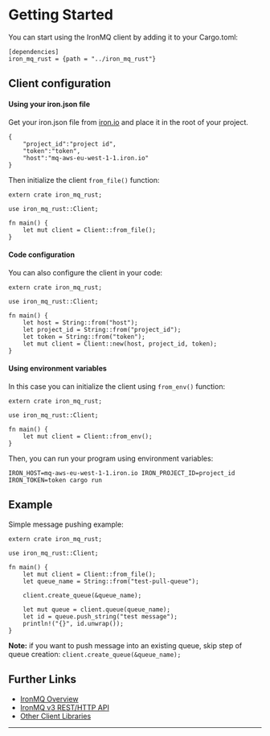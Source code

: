 Getting Started
===============

You can start using the IronMQ client by adding it to your Cargo.toml:

```
[dependencies]
iron_mq_rust = {path = "../iron_mq_rust"}
```

Client configuration
----------------
#### Using your iron.json file
Get your iron.json file from [iron.io](https://www.iron.io/) and place it in the root of your project.
```
{
    "project_id":"project id",
    "token":"token",
    "host":"mq-aws-eu-west-1-1.iron.io"
}
```
Then initialize the client ```from_file()``` function:

```
extern crate iron_mq_rust;

use iron_mq_rust::Client;

fn main() {
    let mut client = Client::from_file();
}
```

#### Code configuration
You can also configure the client in your code:
```
extern crate iron_mq_rust;

use iron_mq_rust::Client;

fn main() {
    let host = String::from("host");
    let project_id = String::from("project_id");
    let token = String::from("token");
    let mut client = Client::new(host, project_id, token);
}
```

#### Using environment variables
In this case you can initialize the client using ```from_env()``` function:
```
extern crate iron_mq_rust;

use iron_mq_rust::Client;

fn main() {
    let mut client = Client::from_env();
}
```
Then, you can run your program using environment variables:
```
IRON_HOST=mq-aws-eu-west-1-1.iron.io IRON_PROJECT_ID=project_id IRON_TOKEN=token cargo run
```
Example
-------------------
Simple message pushing example:
```
extern crate iron_mq_rust;

use iron_mq_rust::Client;

fn main() {
    let mut client = Client::from_file();
    let queue_name = String::from("test-pull-queue");
    
    client.create_queue(&queue_name);
    
    let mut queue = client.queue(queue_name);
    let id = queue.push_string("test message");
    println!("{}", id.unwrap());
}
```
**Note:** if you want to push message into an existing queue, skip step of queue creation: ```client.create_queue(&queue_name);```

## Further Links

* [IronMQ Overview](http://dev.iron.io/mq/3/)
* [IronMQ v3 REST/HTTP API](http://dev.iron.io/mq/3/reference/api/)
* [Other Client Libraries](http://dev.iron.io/mq/3/libraries/)

-------------
